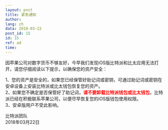 ```yaml
---
layout: post
title: 紧急通知
author: 
lang: zh
data: 2018-03-22
post_id: 15
id: 15
ref: ad
time: 
---
```



因苹果公司对数字货币不够友好，今早我们发现iOS版比特派和比太应用无法打开，请您仔细阅读以下提示，以确保您的资产安全：


<span>1、您的资产是安全的，如果您已经保管好助记词或密钥，可通过助记词或密钥在安卓设备上安装比特派或比太钱包恢复您的资产。</span><br/>
<span>2、如果您不确定是否保管好了助记词，<strong style="color:red">请不要卸载比特派钱包或比太钱包</strong>，比特派已经在积极联系苹果公司，以便尽早恢复您的iOS版钱包使用权限。</span><br/>
<span>3、安卓版用户不受此影响。</span><br/>




比特派团队<br/>
2018年03月22日

<style>
#content h5{
	color:red;
}
</style>